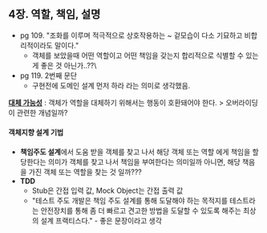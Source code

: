 ## 4장. 역할, 책임, 설명

- pg 109. "조화를 이루며 적극적으로 상호작용하는 ~ 겉모습이 다소 기묘하고 비합리적이라도 말이다."
  - 객체를 보았을때 어떤 역할이고 어떤 책임을 갖는지 합리적으로 식별할 수 있는게 좋은 것 아닌가..??\
- pg 119. 2번째 문단
  - 구현전에 도메인 설계 먼저 하라 라는 의미로 생각했음.



**<u>대체 가능성</u>** : 객체가 역할을 대체하기 위해서는 행동이 호환돼어야 한다. > 오버라이딩이 관련한 개념일까?



#### 객체지향 설계 기법

- **책임주도 설계**에서 도움 받을 객체를 찾고 나서 해당 객체 또는 역할 에게 책임을 할당한다는 의미가 객체를 찾고 나서 책임을 부여한다는 의미일까 아니면, 해당 책음을 가진 객체 또는 역할을 찾는 것 일까??? 
- **TDD**
  - Stub은 간접 입력 값, Mock Object는 간접 출력 값
  - "테스트 주도 개발은 책임 주도 설계를 통해 도달해야 하는 목적지를 테스트라는 안전장치를 통해 좀 더 빠르고 견고한 방법을 도달할 수 있도록 해주는 최상의 설계 프랙티스다." - 좋은 문장이라고 생각